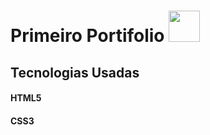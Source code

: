 <h1> Primeiro Portifolio <img width="50px" heigth="50px" src="https://user-images.githubusercontent.com/103793795/184046607-4d1b66bd-5917-4787-9d95-35d59b1d7c19.png"></h1>

<h2>Tecnologias Usadas</h2>

<h4>HTML5</h4>
<h4>CSS3</h4>






